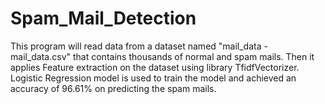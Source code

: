 # Spam_Mail_Detection
This program will read data from a dataset named "mail_data - mail_data.csv" that contains thousands of normal and spam mails.
Then it applies Feature extraction on the dataset using library TfidfVectorizer.
Logistic Regression model is used to train the model and achieved an accuracy of 96.61% on predicting the spam mails.
